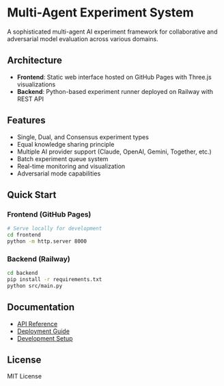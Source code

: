 # Multi-Agent Experiment System

A sophisticated multi-agent AI experiment framework for collaborative and adversarial model evaluation across various domains.

## Architecture

- **Frontend**: Static web interface hosted on GitHub Pages with Three.js visualizations
- **Backend**: Python-based experiment runner deployed on Railway with REST API

## Features

- Single, Dual, and Consensus experiment types
- Equal knowledge sharing principle
- Multiple AI provider support (Claude, OpenAI, Gemini, Together, etc.)
- Batch experiment queue system
- Real-time monitoring and visualization
- Adversarial mode capabilities

## Quick Start

### Frontend (GitHub Pages)
```bash
# Serve locally for development
cd frontend
python -m http.server 8000
```

### Backend (Railway)
```bash
cd backend
pip install -r requirements.txt
python src/main.py
```

## Documentation

- [API Reference](docs/api-reference.md)
- [Deployment Guide](docs/deployment.md)
- [Development Setup](docs/development.md)

## License

MIT License